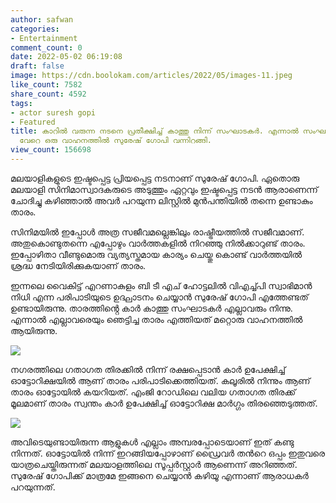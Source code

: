 ```yaml
---
author: safwan
categories:
- Entertainment
comment_count: 0
date: 2022-05-02 06:19:08
draft: false
image: https://cdn.boolokam.com/articles/2022/05/images-11.jpeg
like_count: 7582
share_count: 4592
tags:
- actor suresh gopi
- Featured
title: കാറിൽ വരുന്ന നടനെ പ്രതീക്ഷിച്ച് കാത്തു നിന്ന് സംഘാടകർ. എന്നാൽ സംഘാടകരെ ഞെട്ടിച്ച്
  വേറെ ഒരു വാഹനത്തിൽ സുരേഷ് ഗോപി വന്നിറങ്ങി.
view_count: 156698
---
```


മലയാളികളുടെ ഇഷ്ടപ്പെട്ട പ്രിയപ്പെട്ട നടനാണ് സുരേഷ് ഗോപി. ഏതൊരു മലയാളി സിനിമാസ്വാദകരുടെ അടുത്തും ഏറ്റവും ഇഷ്ടപ്പെട്ട നടൻ ആരാണെന്ന് ചോദിച്ചു കഴിഞ്ഞാൽ അവർ പറയുന്ന ലിസ്റ്റിൽ മുൻപന്തിയിൽ തന്നെ ഉണ്ടാകും താരം.

സിനിമയിൽ ഇപ്പോൾ അത്ര സജീവമല്ലെങ്കിലും രാഷ്ട്രീയത്തിൽ സജീവമാണ്. അതുകൊണ്ടുതന്നെ എപ്പോഴും വാർത്തകളിൽ നിറഞ്ഞു നിൽക്കാറുണ്ട് താരം. ഇപ്പോഴിതാ വീണ്ടുമൊരു വ്യത്യസ്തമായ കാര്യം ചെയ്തു കൊണ്ട് വാർത്തയിൽ ശ്രദ്ധ നേടിയിരിക്കുകയാണ് താരം.

ഇന്നലെ വൈകിട്ട് എറണാകുളം ബി ടീ എച് ഹോട്ടലിൽ വിഎച്ച്പി സ്വാഭിമാൻ നിധി എന്ന പരിപാടിയുടെ ഉദ്ഘാടനം ചെയ്യാൻ സുരേഷ് ഗോപി എത്തേണ്ടത് ഉണ്ടായിരുന്നു. താരത്തിൻ്റെ കാർ കാത്തു സംഘാടകർ എല്ലാവരും നിന്നു. എന്നാൽ എല്ലാവരെയും ഞെട്ടിച്ച താരം എത്തിയത് മറ്റൊരു വാഹനത്തിൽ ആയിരുന്നു.

![](https://cdn.boolokam.com/articles/2022/05/images-11.jpeg)

നഗരത്തിലെ ഗതാഗത തിരക്കിൽ നിന്ന് രക്ഷപ്പെടാൻ കാർ ഉപേക്ഷിച്ച് ഓട്ടോറിക്ഷയിൽ ആണ് താരം പരിപാടിക്കെത്തിയത്. കലൂരിൽ നിന്നും ആണ് താരം ഓട്ടോയിൽ കയറിയത്. എംജി റോഡിലെ വലിയ ഗതാഗത തിരക്ക് മൂലമാണ് താരം സ്വന്തം കാർ ഉപേക്ഷിച്ച് ഓട്ടോറിക്ഷ മാർഗ്ഗം തിരഞ്ഞെടുത്തത്.

![](https://cdn.boolokam.com/articles/2022/05/images-12.jpeg)

അവിടെയുണ്ടായിരുന്ന ആളുകൾ എല്ലാം അമ്പരപ്പോടെയാണ് ഇത് കണ്ടു നിന്നത്. ഓട്ടോയിൽ നിന്ന് ഇറങ്ങിയപ്പോഴാണ് ഡ്രൈവർ തൻറെ ഒപ്പം ഇതുവരെ യാത്രചെയ്തിരുന്നത് മലയാളത്തിലെ സൂപ്പർസ്റ്റാർ ആണെന്ന് അറിഞ്ഞത്. സുരേഷ് ഗോപിക്ക് മാത്രമേ ഇങ്ങനെ ചെയ്യാൻ കഴിയൂ എന്നാണ് ആരാധകർ പറയുന്നത്.